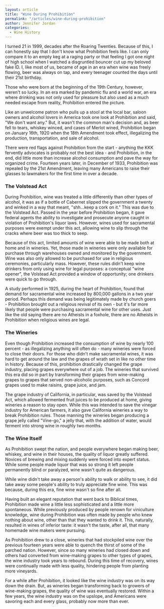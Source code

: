 ```yaml
---
layout: article
title: "Wine During Prohibition"
permalink: "/articles/wine-during-prohibition"
author: Jennifer Jordan
categories:
  - Wine History
---
```


I turned 21 in 1999, decades after the Roaring Twenties. Because of this, I can honestly say that I don't know what Prohibition feels like. I can only compare it to an empty keg at a raging party or that feeling I got one night of high school when I watched a disgruntled bouncer cut up my beloved fake ID. I, like most of us, became of age in an era when wine was freely flowing, beer was always on tap, and every teenager counted the days until their 21st birthday. 

Those who were born at the beginning of the 19th Century, however, weren't so lucky. In an era marked by pandemic flu and a world war, an era where drinking was not only used for pleasure but also used as a much needed escape from reality, Prohibition entered the picture. 

Like an unwelcome patron who pulls up a stool at the local bar, saloon owners and alcohol lovers in America took one look at Prohibition and said, "We don't want any." But, it wasn't the common man's decision and, as beer fell to tears, whiskey winced, and cases of Merlot wined, Prohibition began on January 16th, 1920 when the 18th Amendment took effect, illegalizing the production, transportation, and sale of alcohol. 

There were red flags against Prohibition from the start - anything the KKK fervently advocates is probably not the best idea - and Prohibition, in the end, did little more than increase alcohol consumption and pave the way for organized crime. Fourteen years later, in December of 1933, Prohibition was repealed by the 21st Amendment, leaving many Americans to raise their glasses to lawmakers for the first time in over a decade. 

### The Volstead Act
During Prohibition, wine was treated a little differently than other types of alcohol, it was as if a bottle of Cabernet slipped the government a twenty and winked in a way that meant, "shh...keep a cork on it." This was due to the Volstead Act. Passed in the year before Prohibition began, it gave federal agents the ability to investigate and prosecute anyone caught in violation of Prohibition's liquor laws. However, wines used for sacramental purposes were exempt under this act, allowing wine to slip through the cracks where beer was too thick to seep. 

Because of this act, limited amounts of wine were able to be made both at home and in wineries. Yet, those made in wineries were only available for purchase through warehouses owned and monitored by the government. Wine was also only allowed to be purchased for use in religious ceremonies, particularly mass. However, these rules didn't keep wine drinkers from only using wine for legal purposes: a conceptual "wine opener", the Volstead Act provided a window of opportunity; one drinkers were quick to go through. 

A study performed in 1925, during the heart of Prohibition, found that demand for sacramental wine increased by 800,000 gallons in a two year period. Perhaps this demand was being legitimately made by church goers - Prohibition brought out a religious revival of its own - but it's far more likely that people were purchasing sacramental wine for other uses. Just like the old saying there are no Atheists in a foxhole, there are no Atheists in Prohibition when religious wines are legal.

 

### The Wineries
Even though Prohibition increased the consumption of wine by nearly 100 percent - as illegalizing anything will often do - many wineries were forced to close their doors. For those who didn't make sacramental wines, it was hard to get around the law and the grapes of wrath set in like no other time in history. Because of this, prohibition drastically changed the grape industry, placing grapes everywhere out of a job. The wineries that survived this era did so in part by transforming their grapes from wine-making grapes to grapes that served non-alcoholic purposes, such as Concord grapes used to make raisins, grape juice, and jam. 

The grape industry of California, in particular, was saved by the Volstead Act, which allowed fermented fruit juices to be produced at home, giving wineries a reason to stay open. While this was intended to save the vinegar industry for American farmers, it also gave California wineries a way to break Prohibition rules. Those manning the wineries began producing a grape jelly called "Vine-go," a jelly that, with the addition of water, would ferment into strong wine in roughly two months. 

### The Wine Itself
As Prohibition swept the nation, and people everywhere began making beer, whiskey, and wine in their houses, the quality of liquor greatly suffered. Novices of brewing and mixing suddenly were forced into expert status. While some people made liquor that was so strong it left people permanently blind or paralyzed, wine wasn't quite as dangerous. 

While wine didn't take away a person's ability to walk or ability to see, it did take away some people's ability to truly appreciate fine wine. This was because, during this era, fine wine wasn't so fine after all. 

Having built an elegant reputation that went back to Biblical times, Prohibition made wine a little less sophisticated and a little more spontaneous. While previously produced by people renown for viniculture knowledge, wine during Prohibition was often made by people who knew nothing about wine, other than that they wanted to drink it. This, naturally, resulted in wines of inferior taste: it wasn't the taste, after all, that many homemade wine makers were pursuing. 

As Prohibition drew to a close, wineries that had stockpiled wine over the previous fourteen years were able to quench the thirst of some of the parched nation. However, since so many wineries had closed down and others had converted from wine-making grapes to other types of grapes, the wine industry took years to rebound. During this time of recovery, wines were continually made with less quality, hindering people from planting more vineyards. 

For a while after Prohibition, it looked like the wine industry was on its way down the drain. But, as wineries began transforming back to growers of wine-making grapes, the quality of wine was eventually restored. Within a few years, the wine industry was on the upslope, and Americans were savoring each and every glass, probably now more than ever.
